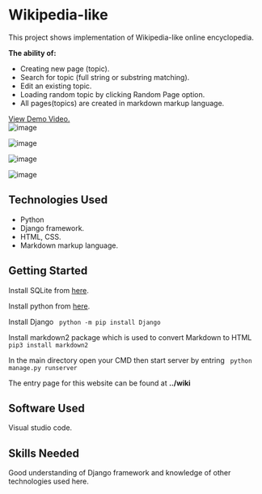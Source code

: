 # Wikipedia-like
This project shows implementation of Wikipedia-like online encyclopedia.

**The ability of:** 
- Creating new page (topic).
- Search for topic (full string or substring matching).
- Edit an existing topic.
- Loading random topic by clicking Random Page option.
- All pages(topics) are created in markdown markup language.

[View Demo Video.](https://youtu.be/1i-8nIytCiE)
<br>
![image](https://user-images.githubusercontent.com/74314248/111283401-c15f9980-8647-11eb-9b3b-383e60d342ed.png)

![image](https://user-images.githubusercontent.com/74314248/111283683-0daad980-8648-11eb-9259-9d4fd224e393.png)

![image](https://user-images.githubusercontent.com/74314248/111283795-2b783e80-8648-11eb-8687-a27e33d6b054.png)

![image](https://user-images.githubusercontent.com/74314248/111283907-434fc280-8648-11eb-83f6-a751ca53c854.png)

## Technologies Used
- Python
- Django framework.
- HTML, CSS.
- Markdown markup language.


## Getting Started
Install SQLite from [here](https://www.sqlite.org/download.html).

Install python from [here](https://www.python.org/downloads/).

Install Django
``` python -m pip install Django```

Install markdown2 package which is used to convert Markdown to HTML
``` pip3 install markdown2 ```

In the main directory open your CMD then start server by entring
``` python manage.py runserver```

The entry page for this website can be found at **../wiki**

## Software Used
Visual studio code.

## Skills Needed
Good understanding of Django framework and knowledge of other technologies used here. 